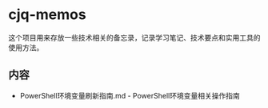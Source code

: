 # cjq-memos

这个项目用来存放一些技术相关的备忘录，记录学习笔记、技术要点和实用工具的使用方法。

## 内容

- PowerShell环境变量刷新指南.md - PowerShell环境变量相关操作指南